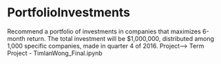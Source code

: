 # PortfolioInvestments

Recommend a portfolio of investments in companies that maximizes 6-month return. The total investment will be $1,000,000, distributed among 1,000 specific companies, made in quarter 4 of 2016.
Project--> Term Project - TimlanWong_Final.ipynb